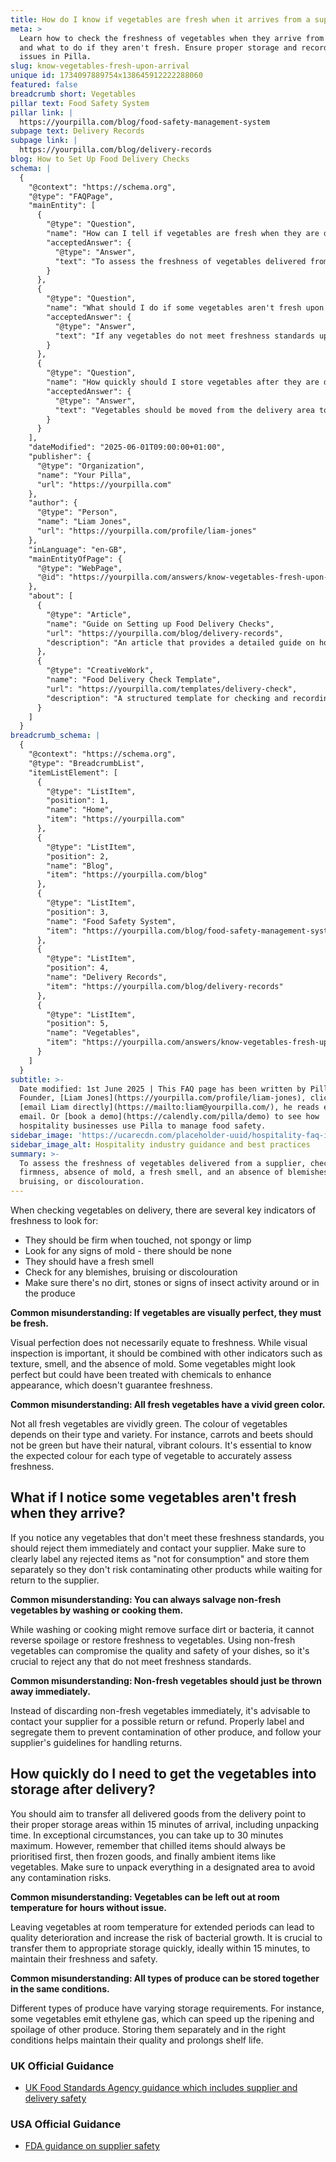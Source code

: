```yaml
---
title: How do I know if vegetables are fresh when it arrives from a supplier?
meta: >
  Learn how to check the freshness of vegetables when they arrive from suppliers
  and what to do if they aren't fresh. Ensure proper storage and record any
  issues in Pilla.
slug: know-vegetables-fresh-upon-arrival
unique id: 1734097889754x138645912222288060
featured: false
breadcrumb short: Vegetables
pillar text: Food Safety System
pillar link: |
  https://yourpilla.com/blog/food-safety-management-system
subpage text: Delivery Records
subpage link: |
  https://yourpilla.com/blog/delivery-records
blog: How to Set Up Food Delivery Checks
schema: |
  {
    "@context": "https://schema.org",
    "@type": "FAQPage",
    "mainEntity": [
      {
        "@type": "Question",
        "name": "How can I tell if vegetables are fresh when they are delivered from a supplier?",
        "acceptedAnswer": {
          "@type": "Answer",
          "text": "To assess the freshness of vegetables delivered from a supplier, check for firmness, absence of mold, a fresh smell, and an absence of blemishes, bruising, or discolouration. Ensure there are no signs of dirt, stones, or insect activity. Remember that visual perfection alone does not guarantee freshness; it's also important to consider other factors like texture and smell."
        }
      },
      {
        "@type": "Question",
        "name": "What should I do if some vegetables aren't fresh upon delivery?",
        "acceptedAnswer": {
          "@type": "Answer",
          "text": "If any vegetables do not meet freshness standards upon delivery, immediately reject them and notify your supplier. Clearly label rejected items as 'not for consumption' and store them separately to prevent contamination of other products while arranging for their return or refund."
        }
      },
      {
        "@type": "Question",
        "name": "How quickly should I store vegetables after they are delivered?",
        "acceptedAnswer": {
          "@type": "Answer",
          "text": "Vegetables should be moved from the delivery area to appropriate storage within 15 minutes of arrival to maintain freshness and safety. In cases where this isn't possible, a maximum of 30 minutes is permissible. Prioritize chilled and frozen goods first, and unpack vegetables in a designated area to prevent contamination."
        }
      }
    ],
    "dateModified": "2025-06-01T09:00:00+01:00",
    "publisher": {
      "@type": "Organization",
      "name": "Your Pilla",
      "url": "https://yourpilla.com"
    },
    "author": {
      "@type": "Person",
      "name": "Liam Jones",
      "url": "https://yourpilla.com/profile/liam-jones"
    },
    "inLanguage": "en-GB",
    "mainEntityOfPage": {
      "@type": "WebPage",
      "@id": "https://yourpilla.com/answers/know-vegetables-fresh-upon-arrival"
    },
    "about": [
      {
        "@type": "Article",
        "name": "Guide on Setting up Food Delivery Checks",
        "url": "https://yourpilla.com/blog/delivery-records",
        "description": "An article that provides a detailed guide on how to set up checks for food deliveries, ensuring compliance with safety standards."
      },
      {
        "@type": "CreativeWork",
        "name": "Food Delivery Check Template",
        "url": "https://yourpilla.com/templates/delivery-check",
        "description": "A structured template for checking and recording food deliveries to ensure all items meet safety and quality standards."
      }
    ]
  }
breadcrumb_schema: |
  {
    "@context": "https://schema.org",
    "@type": "BreadcrumbList",
    "itemListElement": [
      {
        "@type": "ListItem",
        "position": 1,
        "name": "Home",
        "item": "https://yourpilla.com"
      },
      {
        "@type": "ListItem",
        "position": 2,
        "name": "Blog",
        "item": "https://yourpilla.com/blog"
      },
      {
        "@type": "ListItem",
        "position": 3,
        "name": "Food Safety System",
        "item": "https://yourpilla.com/blog/food-safety-management-system"
      },
      {
        "@type": "ListItem",
        "position": 4,
        "name": "Delivery Records",
        "item": "https://yourpilla.com/blog/delivery-records"
      },
      {
        "@type": "ListItem",
        "position": 5,
        "name": "Vegetables",
        "item": "https://yourpilla.com/answers/know-vegetables-fresh-upon-arrival"
      }
    ]
  }
subtitle: >-
  Date modified: 1st June 2025 | This FAQ page has been written by Pilla
  Founder, [Liam Jones](https://yourpilla.com/profile/liam-jones), click to
  [email Liam directly](https://mailto:liam@yourpilla.com/), he reads every
  email. Or [book a demo](https://calendly.com/pilla/demo) to see how
  hospitality businesses use Pilla to manage food safety.
sidebar_image: 'https://ucarecdn.com/placeholder-uuid/hospitality-faq-image.jpg'
sidebar_image_alt: Hospitality industry guidance and best practices
summary: >-
  To assess the freshness of vegetables delivered from a supplier, check for
  firmness, absence of mold, a fresh smell, and an absence of blemishes,
  bruising, or discolouration.
---
```

When checking vegetables on delivery, there are several key indicators of freshness to look for:

-   They should be firm when touched, not spongy or limp
-   Look for any signs of mold - there should be none
-   They should have a fresh smell
-   Check for any blemishes, bruising or discolouration
-   Make sure there's no dirt, stones or signs of insect activity around or in the produce

**Common misunderstanding: If vegetables are visually perfect, they must be fresh.**

Visual perfection does not necessarily equate to freshness. While visual inspection is important, it should be combined with other indicators such as texture, smell, and the absence of mold. Some vegetables might look perfect but could have been treated with chemicals to enhance appearance, which doesn't guarantee freshness.

**Common misunderstanding: All fresh vegetables have a vivid green color.**

Not all fresh vegetables are vividly green. The colour of vegetables depends on their type and variety. For instance, carrots and beets should not be green but have their natural, vibrant colours. It's essential to know the expected colour for each type of vegetable to accurately assess freshness.

## What if I notice some vegetables aren't fresh when they arrive?

If you notice any vegetables that don't meet these freshness standards, you should reject them immediately and contact your supplier. Make sure to clearly label any rejected items as "not for consumption" and store them separately so they don't risk contaminating other products while waiting for return to the supplier.

**Common misunderstanding: You can always salvage non-fresh vegetables by washing or cooking them.**

While washing or cooking might remove surface dirt or bacteria, it cannot reverse spoilage or restore freshness to vegetables. Using non-fresh vegetables can compromise the quality and safety of your dishes, so it's crucial to reject any that do not meet freshness standards.

**Common misunderstanding: Non-fresh vegetables should just be thrown away immediately.**

Instead of discarding non-fresh vegetables immediately, it's advisable to contact your supplier for a possible return or refund. Properly label and segregate them to prevent contamination of other produce, and follow your supplier's guidelines for handling returns.

## How quickly do I need to get the vegetables into storage after delivery?

You should aim to transfer all delivered goods from the delivery point to their proper storage areas within 15 minutes of arrival, including unpacking time. In exceptional circumstances, you can take up to 30 minutes maximum. However, remember that chilled items should always be prioritised first, then frozen goods, and finally ambient items like vegetables. Make sure to unpack everything in a designated area to avoid any contamination risks.

**Common misunderstanding: Vegetables can be left out at room temperature for hours without issue.**

Leaving vegetables at room temperature for extended periods can lead to quality deterioration and increase the risk of bacterial growth. It is crucial to transfer them to appropriate storage quickly, ideally within 15 minutes, to maintain their freshness and safety.

**Common misunderstanding: All types of produce can be stored together in the same conditions.**

Different types of produce have varying storage requirements. For instance, some vegetables emit ethylene gas, which can speed up the ripening and spoilage of other produce. Storing them separately and in the right conditions helps maintain their quality and prolongs shelf life.

### UK Official Guidance

-   [UK Food Standards Agency guidance which includes supplier and delivery safety](https://www.food.gov.uk/business-guidance/managing-food-safety)

### USA Official Guidance

-   [FDA guidance on supplier safety](https://www.fda.gov/food/importing-food-products-united-states/industry-resources-third-party-audit-standards-and-fsma-supplier-verification-requirements)
